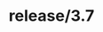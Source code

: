 ---
title: "release/3.7"
description: >
  release/3.7 CHANGELOG 汇总，最近发布版本: v3.7.1 , 时间: 2021-05-19
weight: -37
---
